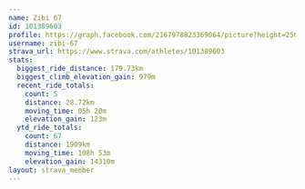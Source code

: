 ```yaml
---
name: Zibi 67
id: 101389603
profile: https://graph.facebook.com/2167978823369064/picture?height=256&width=256
username: zibi-67
strava_url: https://www.strava.com/athletes/101389603
stats:
  biggest_ride_distance: 179.73km
  biggest_climb_elevation_gain: 979m
  recent_ride_totals:
    count: 5
    distance: 28.72km
    moving_time: 05h 20m
    elevation_gain: 123m
  ytd_ride_totals:
    count: 67
    distance: 1909km
    moving_time: 108h 53m
    elevation_gain: 14310m
layout: strava_member
--- 
```

